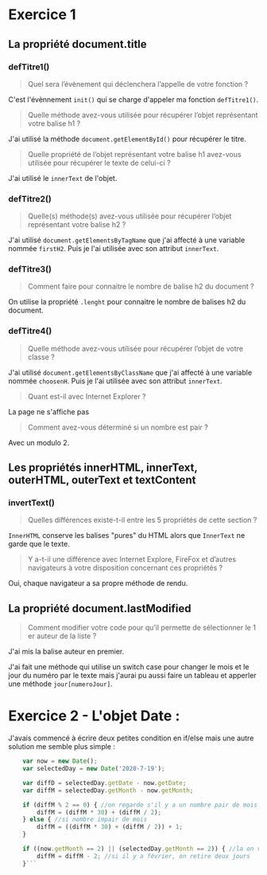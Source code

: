 # Exercice 1

## La propriété document.title

### defTitre1()

> Quel sera l’évènement qui déclenchera l’appelle de votre fonction ?

C'est l'évènnement ``init()`` qui se charge d'appeler ma fonction ``defTitre1()``.

> Quelle méthode avez-vous utilisée pour récupérer l’objet représentant votre balise h1 ?

J'ai utilisé la méthode ``document.getElementById()`` pour récupérer le titre.

> Quelle propriété de l’objet représentant votre balise h1 avez-vous utilisée pour récupérer le texte de celui-ci ?

J'ai utilisé le ``innerText`` de l'objet.

### defTitre2()

> Quelle(s) méthode(s) avez-vous utilisée pour récupérer l’objet représentant votre balise h2 ?

J'ai utilisé ``document.getElementsByTagName`` que j'ai affecté à une variable nommée ``firstH2``. Puis je l'ai utilisée avec son attribut ``innerText``.

### defTitre3()

> Comment faire pour connaitre le nombre de balise h2 du document ?

On utilise la propriété ``.lenght`` pour connaitre le nombre de balises h2 du document.

### defTitre4()

> Quelle méthode avez-vous utilisée pour récupérer l’objet de votre classe ?

J'ai utilisé ``document.getElementsByClassName`` que j'ai affecté à une variable nommée ``choosenH``. Puis je l'ai utilisée avec son attribut ``innerText``.

> Quant est-il avec Internet Explorer ?

La page ne s'affiche pas

> Comment avez-vous déterminé si un nombre est pair ?

Avec un modulo 2.

## Les propriétés innerHTML, innerText, outerHTML, outerText et textContent

### invertText()

> Quelles différences existe-t-il entre les 5 propriétés de cette section ?

``InnerHTML`` conserve les balises "pures" du HTML alors que ``InnerText`` ne garde que le texte.

> Y a-t-il une différence avec Internet Explore, FireFox et d’autres navigateurs à votre disposition concernant ces
propriétés ?

Oui, chaque navigateur a sa propre méthode de rendu.

## La propriété document.lastModified

> Comment modifier votre code pour qu’il permette de sélectionner le 1 er auteur de la liste ?

J'ai mis la balise auteur en premier.

J'ai fait une méthode qui utilise un switch case pour changer le mois et le jour du numéro par le texte mais j'aurai pu aussi faire un tableau et apperler une méthode ``jour[numeroJour]``.

# Exercice 2 -  L'objet Date :

J'avais commencé à écrire deux petites condition en if/else mais une autre solution me semble plus simple :

```js
    var now = new Date();
    var selectedDay = new Date('2020-7-19');

    var diffD = selectedDay.getDate - now.getDate;
    var diffM = selectedDay.getMonth - now.getMonth;

    if (diffM % 2 == 0) { //on regarde s'il y a un nombre pair de mois
        diffM = (diffM * 30) + (diffM / 2);
    } else { //si nombre impair de mois
        diffM = ((diffM * 30) + (diffM / 2)) + 1;
    }

    if ((now.getMonth == 2) || (selectedDay.getMonth == 2)) { //la on va voir si on passe par févrirer pour faire la comparaison
        diffM = diffM - 2; //si il y a février, on retire deux jours
    }```

